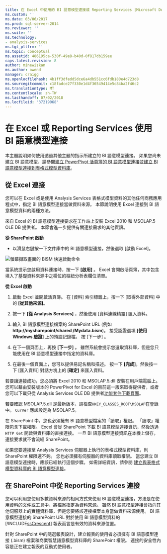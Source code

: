 ```yaml
---
title: 在 Excel 中使用的 BI 語意模型連接或 Reporting Services |Microsoft Docs
ms.custom: ''
ms.date: 03/06/2017
ms.prod: sql-server-2014
ms.reviewer: ''
ms.suite: ''
ms.technology:
- analysis-services
ms.tgt_pltfrm: ''
ms.topic: conceptual
ms.assetid: 486195ca-530f-49e8-b40d-0f817db159ee
caps.latest.revision: 8
author: minewiskan
ms.author: owend
manager: craigg
ms.openlocfilehash: 4b1ff3dfedd5dce6a4db551cc6fdb180e4d723d8
ms.sourcegitcommit: c18fadce27f330e1d4f36549414e5c84ba2f46c2
ms.translationtype: MT
ms.contentlocale: zh-TW
ms.lasthandoff: 07/02/2018
ms.locfileid: "37219968"
---
```

# <a name="use-a-bi-semantic-model-connection-in-excel-or-reporting-services"></a>在 Excel 或 Reporting Services 使用 BI 語意模型連接
  本主題說明如何使用透過其他主題的指示所建立的 BI 語意模型連接。 如果您尚未建立 BI 語意模型，請參閱[建立 PowerPivot 活頁簿的 BI 語意模型連接](create-a-bi-semantic-model-connection-to-a-power-pivot-workbook.md)並[建立 BI 語意模型連接到表格式模型資料庫](create-a-bi-semantic-model-connection-to-a-tabular-model-database.md)。  
  
##  <a name="bkmk_connect"></a> 從 Excel 連接  
 您可以在 Excel 或是使用 Analysis Services 表格式模型資料的其他任何商務應用程式中，指定 BI 語意模型連接當做資料來源。 本節說明使用 Excel 連接到 BI 語意模型資料的兩種方法。  
  
 來自 Excel 的 BI 語意模型連接要求在工作站上安裝 Excel 2010 和 MSOLAP.5 OLE DB 提供者。 本節會進一步提供有關連接需求的其他資訊。  
  
 **從 SharePoint 啟動**  
  
-   以滑鼠右鍵按一下文件庫中的 BI 語意模型連接，然後選取 [啟動 Excel]。  
  
 ![螢幕擷取畫面的 BISM 快速啟動命令](../media/ssas-bism-quicklaunch.gif "螢幕擷取畫面的 BISM 快速啟動命令")  
  
 當系統提示您啟用資料連接時，按一下 **[啟用]** 。 Excel 會開啟活頁簿，其中包含填入了基礎資料來源中之欄位的樞紐分析表欄位清單。  
  
 **從 Excel 啟動**  
  
1.  啟動 Excel 並開啟活頁簿。 在 [資料] 索引標籤上，按一下 [取得外部資料] 中的 **[從其他來源]**。  
  
2.  按一下 **[從 Analysis Services]** ，然後使用 [資料連線精靈] 匯入資料。  
  
3.  輸入 BI 語意模型連接檔案的 SharePoint URL (例如 **http://mysharepoint/shared /Mydata.bism**)。 接受認證選項 **[使用 Windows 驗證]** 上的預設記錄檔。 按 [下一步] 。  
  
4.  在下一個頁面上，再按 **[下一步]** 。 雖然系統會提示您選取資料庫，但是您只能使用在 BI 語意模型連接中指定的資料庫。  
  
5.  在最後一個頁面上，您可以提供易記名稱和描述。 按一下 **[完成]**，然後按一下 [匯入資料] 對話方塊上的 **[確定]** 來匯入資料。  
  
 若要讓連接成功，您必須將 Excel 2010 和 MSOLAP.5.dll 安裝在用戶端電腦上。 您可以藉由安裝版本的 PowerPivot for Excel 的目前這一版來取得提供者，或者您可以下載只從 Analysis Services OLE DB 提供者[功能套件下載頁面](http://go.microsoft.com/fwlink/?linkid=214066)。  
  
 若要確認 MSOLAP.5.dll 是最新版本，請檢查`HKEY_CLASSES_ROOT\MSOLAP`在登錄中。 `CurVer` 應該設定為 MSOLAP.5。  
  
 在 SharePoint 中，您也必須擁有 BI 語意模型檔案的「讀取」權限。 「讀取」權限包含下載權限。 Excel 會從 SharePoint 下載 BI 語意模型連接資訊，然後透過 `HTTP Get` 開啟與資料庫的直接連接。 一旦 BI 語意模型連接資訊在本機上儲存，連接要求就不會流經 SharePoint。  
  
 如果您要連接至 Analysis Services 伺服器上執行的表格式模型資料庫，則 SharePoint 權限還不夠。 您也必須擁有伺服器的資料庫讀取權限。 當您建立 BI 語意模型連接時，應該已經執行這個步驟。 如需詳細資訊，請參閱 [建立與表格式模型資料庫的 BI 語意模型連接](create-a-bi-semantic-model-connection-to-a-tabular-model-database.md)。  
  
##  <a name="bkmk_use"></a> 在 SharePoint 中從 Reporting Services 連接  
 您可以利用您使用多數資料來源的相同方式來使用 BI 語意模型連接，方法是在使用資料的文件或工具中，將檔案指定為資料來源。 雖然 BI 語意模型連接會指向其他伺服器上的實體資料庫，但是您要將該連接檔案本身當做資料來源使用。 BI 語意模型連接的 SharePoint URL 對於使用 BI 語意模型資料的 [!INCLUDE[ssCrescent](../../includes/sscrescent-md.md)] 報表而言是有效的資料來源位置。  
  
 針對 SharePoint 中的隨選報表設計，建立報表的使用者必須擁有 BI 語意模型連接 (.bism) 檔案和商業智慧語意模型資料庫的 SharePoint 權限。 連接的安全性內容是正在建立報表的互動式使用者。  
  
  
